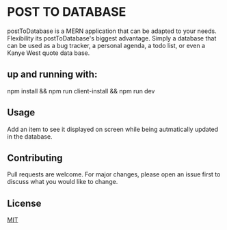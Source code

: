 # POST TO DATABASE

postToDatabase is a MERN application that can be adapted to your needs. Flexibility its postToDatabase's biggest advantage.
Simply a database that can be used as a bug tracker, a personal agenda, a todo list, or even a Kanye West quote data base.

## up and running with:

npm install && npm run client-install && npm run dev

## Usage

Add an item to see it displayed on screen while being autmatically updated in the database. 

## Contributing

Pull requests are welcome. For major changes, please open an issue first to discuss what you would like to change.

## License

[MIT](https://choosealicense.com/licenses/mit/)

